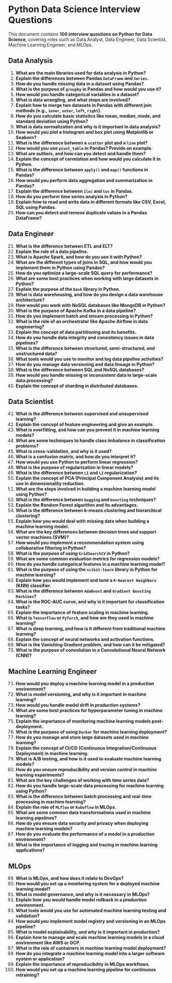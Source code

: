 # Python Data Science Interview Questions

This document contains **100 interview questions on Python for Data Science**, covering roles such as Data Analyst, Data Engineer, Data Scientist, Machine Learning Engineer, and MLOps.

## Data Analysis

1. **What are the main libraries used for data analysis in Python?**
2. **Explain the differences between Pandas `DataFrame` and `Series`.**
3. **How do you handle missing data in a dataset using Pandas?**
4. **What is the purpose of `groupby` in Pandas and how would you use it?**
5. **How would you handle categorical variables in a dataset?**
6. **What is data wrangling, and what steps are involved?**
7. **Explain how to merge two datasets in Pandas with different join methods (e.g., `inner`, `outer`, `left`, `right`).**
8. **How do you calculate basic statistics like mean, median, mode, and standard deviation using Python?**
9. **What is data normalization and why is it important in data analysis?**
10. **How would you plot a histogram and box plot using Matplotlib or Seaborn?**
11. **What is the difference between a `scatter` plot and a `line` plot?**
12. **How would you use `pivot_table` in Pandas? Provide an example.**
13. **What are outliers, and how can you detect and handle them?**
14. **Explain the concept of correlation and how would you calculate it in Python.**
15. **What is the difference between `apply()` and `map()` functions in Pandas?**
16. **How would you perform data aggregation and summarization in Pandas?**
17. **Explain the difference between `iloc` and `loc` in Pandas.**
18. **How do you perform time series analysis in Python?**
19. **Explain how to read and write data in different formats like CSV, Excel, SQL using Pandas.**
20. **How can you detect and remove duplicate values in a Pandas DataFrame?**

## Data Engineer

21. **What is the difference between ETL and ELT?**
22. **Explain the role of a data pipeline.**
23. **What is Apache Spark, and how do you use it with Python?**
24. **What are the different types of joins in SQL, and how would you implement them in Python using Pandas?**
25. **How do you optimize a large-scale SQL query for performance?**
26. **What are some best practices when working with large datasets in Python?**
27. **Explain the purpose of the `Dask` library in Python.**
28. **What is data warehousing, and how do you design a data warehouse architecture?**
29. **How would you work with NoSQL databases like MongoDB in Python?**
30. **What is the purpose of Apache Kafka in a data pipeline?**
31. **How do you implement batch and stream processing in Python?**
32. **What is the role of an orchestrator like Apache Airflow in data engineering?**
33. **Explain the concept of data partitioning and its benefits.**
34. **How do you handle data integrity and consistency issues in data pipelines?**
35. **What is the difference between structured, semi-structured, and unstructured data?**
36. **What tools would you use to monitor and log data pipeline activities?**
37. **How do you manage data versioning and data lineage in Python?**
38. **What is the difference between SQL and NoSQL databases?**
39. **How would you handle missing or inconsistent data in large-scale data processing?**
40. **Explain the concept of sharding in distributed databases.**

## Data Scientist

41. **What is the difference between supervised and unsupervised learning?**
42. **Explain the concept of feature engineering and give an example.**
43. **What is overfitting, and how can you prevent it in machine learning models?**
44. **What are some techniques to handle class imbalance in classification problems?**
45. **What is cross-validation, and why is it used?**
46. **What is a confusion matrix, and how do you interpret it?**
47. **How would you use Python to perform linear regression?**
48. **What is the purpose of regularization in linear models?**
49. **What is the difference between `L1` and `L2` regularization?**
50. **Explain the concept of PCA (Principal Component Analysis) and its use in dimensionality reduction.**
51. **What are the steps involved in building a machine learning model using Python?**
52. **What is the difference between `bagging` and `boosting` techniques?**
53. **Explain the Random Forest algorithm and its advantages.**
54. **What is the difference between k-means clustering and hierarchical clustering?**
55. **Explain how you would deal with missing data when building a machine learning model.**
56. **What are the key differences between decision trees and support vector machines (SVM)?**
57. **How would you implement a recommendation system using collaborative filtering in Python?**
58. **What is the purpose of using `GridSearchCV` in Python?**
59. **What are some common evaluation metrics for regression models?**
60. **How do you handle categorical features in a machine learning model?**
61. **What is the purpose of using the `scikit-learn` library in Python for machine learning?**
62. **Explain how you would implement and tune a `K-Nearest Neighbors` (KNN) classifier.**
63. **What is the difference between `AdaBoost` and `Gradient Boosting Machines`?**
64. **What is the ROC-AUC curve, and why is it important for classification tasks?**
65. **Explain the importance of feature scaling in machine learning.**
66. **What is `TensorFlow` or `PyTorch`, and how are they used in machine learning?**
67. **What is deep learning, and how is it different from traditional machine learning?**
68. **Explain the concept of neural networks and activation functions.**
69. **What is the Vanishing Gradient problem, and how can it be mitigated?**
70. **What is the purpose of convolution in a Convolutional Neural Network (CNN)?**

## Machine Learning Engineer

71. **How would you deploy a machine learning model in a production environment?**
72. **What is model versioning, and why is it important in machine learning?**
73. **How would you handle model drift in production systems?**
74. **What are some best practices for hyperparameter tuning in machine learning?**
75. **Explain the importance of monitoring machine learning models post-deployment.**
76. **What is the purpose of using `Docker` for machine learning deployment?**
77. **How do you manage and store large datasets used in machine learning?**
78. **Explain the concept of CI/CD (Continuous Integration/Continuous Deployment) in machine learning.**
79. **What is A/B testing, and how is it used to evaluate machine learning models?**
80. **How do you ensure reproducibility and version control in machine learning experiments?**
81. **What are the key challenges of working with time series data?**
82. **How do you handle large-scale data processing for machine learning using Python?**
83. **What is the difference between batch processing and real-time processing in machine learning?**
84. **Explain the role of `MLflow` or `Kubeflow` in MLOps.**
85. **What are some common data transformations used in machine learning pipelines?**
86. **How do you ensure data security and privacy when deploying machine learning models?**
87. **How do you evaluate the performance of a model in a production environment?**
88. **What is the importance of logging and tracing in machine learning applications?**

## MLOps

89. **What is MLOps, and how does it relate to DevOps?**
90. **How would you set up a monitoring system for a deployed machine learning model?**
91. **What is model governance, and why is it necessary in MLOps?**
92. **Explain how you would handle model rollback in a production environment.**
93. **What tools would you use for automated machine learning testing and validation?**
94. **How would you implement model registry and versioning in an MLOps pipeline?**
95. **What is model explainability, and why is it important in production?**
96. **Explain how to manage and scale machine learning models in a cloud environment like AWS or GCP.**
97. **What is the role of containers in machine learning model deployment?**
98. **How do you integrate a machine learning model into a larger software system or application?**
99. **Explain the importance of reproducibility in MLOps workflows.**
100. **How would you set up a machine learning pipeline for continuous retraining?**
